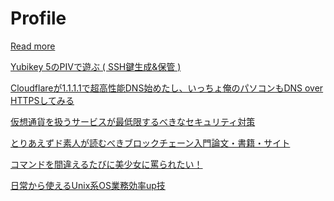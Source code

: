 <div class="jumbotron">
<h1 class="display-4">Profile</h1>
<a class="btn btn-primary btn-lg" href="#/page/profile">Read more</a>
</div>

[Yubikey 5のPIVで遊ぶ ( SSH鍵生成&保管 )](#/page/Yubikey)

[Cloudflareが1.1.1.1で超高性能DNS始めたし、いっちょ俺のパソコンもDNS over HTTPSしてみる](#/page/dns-over-https)

[仮想通貨を扱うサービスが最低限するべきなセキュリティ対策](#/page/blockchain-service)

[とりあえずド素人が読むべきブロックチェーン入門論文・書籍・サイト](#/page/learn-blockchain)

[コマンドを間違えるたびに美少女に罵られたい！](#/page/when-command-fail)

[日常から使えるUnix系OS業務効率up技](#/page/unix-tools)
